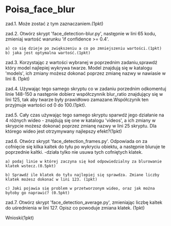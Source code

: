 # Poisa_face_blur
zad.1. Może zostać z  tym zaznaczaniem.(1pkt)

zad.2. Otwórz skrypt 'face_detection-blur.py', następnie w lini 65 kodu, zmieniaj wartość warunku 'if confidence >= 0.4'.

	a) co się dzieje po zwiększeniu a co po zmniejszeniu wartości.(1pkt)
	b) jaka jest optymalna wartość.(1pkt)

zad.3. Korzystając z wartości wybranej w poprzednim zadaniu,sprawdź który model najlepiej wykrywa twarze. Model znajdują się w katalogu 'models', ich zmiany możesz dokonać poprzez zmianę nazwy w nawiasie w lini 8. (1pkt)

zad.4. Używając tego samego skryptu co w zadaniu porzednim odkomentuj linie 148-150 a następnie dobierz współczynnik blur_ratio znajdujący się w lini 125, tak aby twarze były prawidłowo zamazane.Współczynik ten przyjmuje wartości od 0 do 100.(1pkt).

zad.5. Cały czas używając tego samego skryptu sparwdź jego działanie na 4 różnych wideo - znajdują się one w katalogu 'videos', a ich zmiany w skrypcie możesz dokonać poprzez zmianę nazwy w lini 25 skryptu. Dla którego wideo jest otrzymywany najlepszy efekt?(1pkt)

zad.6. Otwórz skrypt 'face_detection_frames.py'. Odpowiada on za cofnięcie się kilka kaltek do tyłu po wykryciu obiektu, a następnie bluruje te poprzednie kaltki. -działa tylko nie usuwa tych cofniętych klatek.

	a) podaj linie w której zaczyna się kod odpowiedzialny za blurowanie klatek wstecz.(0.5pkt)
	
	b) Sprawdź ile klatek do tyłu najlepiej się sprawdza. Zmiane liczby klatek możesz dokonać w lini 123. (1pkt)
	
	c) Jaki pojawia się problem w przetworzonym wideo, oraz jak można byłoby go naprawić? (0.5pkt)
	
zad.7. Otwórz skrypt 'face_detection_average.py', zmieniając liczbę kaltek do uśrednienia w lini 127. Opisz co powoduje zmiana klatek. (1pkt)

Wnioski(1pkt)
